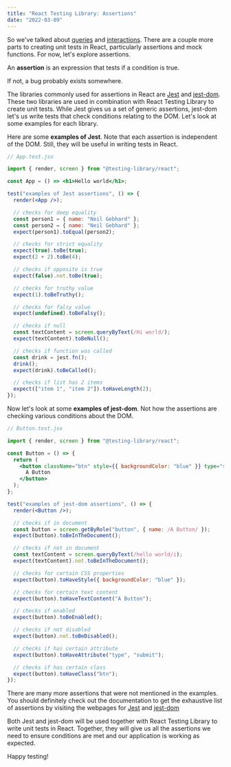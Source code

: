 ```yaml
---
title: "React Testing Library: Assertions"
date: "2022-03-09"
---
```


So we've talked about [queries](https://neilgebhard.com/blog/react-testing-library-queries) and [interactions](https://neilgebhard.com/blog/react-testing-library-interactions). There are a couple more parts to creating unit tests in React, particularly assertions and mock functions. For now, let's explore assertions.

An **assertion** is an expression that tests if a condition is true.

If not, a bug probably exists somewhere.

The libraries commonly used for assertions in React are [Jest](https://jestjs.io/docs/expect) and [jest-dom](https://github.com/testing-library/jest-dom). These two libraries are used in combination with React Testing Library to create unit tests. While Jest gives us a set of generic assertions, jest-dom let's us write tests that check conditions relating to the DOM. Let's look at some examples for each library.

Here are some **examples of Jest**. Note that each assertion is independent of the DOM. Still, they will be useful in writing tests in React.

```jsx
// App.test.jsx

import { render, screen } from "@testing-library/react";

const App = () => <h1>Hello world</h1>;

test("examples of Jest assertions", () => {
  render(<App />);

  // checks for deep equality
  const person1 = { name: "Neil Gebhard" };
  const person2 = { name: "Neil Gebhard" };
  expect(person1).toEqual(person2);

  // checks for strict equality
  expect(true).toBe(true);
  expect(2 + 2).toBe(4);

  // checks if opposite is true
  expect(false).not.toBe(true);

  // checks for truthy value
  expect(1).toBeTruthy();

  // checks for falsy value
  expect(undefined).toBeFalsy();

  // checks if null
  const textContent = screen.queryByText(/Hi world/);
  expect(textContent).toBeNull();

  // checks if function was called
  const drink = jest.fn();
  drink();
  expect(drink).toBeCalled();

  // checks if list has 2 items
  expect(["item 1", "item 2"]).toHaveLength(2);
});
```

Now let's look at some **examples of jest-dom**. Not how the assertions are checking various conditions about the DOM.

```jsx
// Button.test.jsx

import { render, screen } from "@testing-library/react";

const Button = () => {
  return (
    <button className="btn" style={{ backgroundColor: "blue" }} type="submit">
      A Button
    </button>
  );
};

test("examples of jest-dom assertions", () => {
  render(<Button />);

  // checks if in document
  const button = screen.getByRole("button", { name: /A Button/ });
  expect(button).toBeInTheDocument();

  // checks if not in document
  const textContent = screen.queryByText(/hello world/i);
  expect(textContent).not.toBeInTheDocument();

  // checks for certain CSS properties
  expect(button).toHaveStyle({ backgroundColor: "blue" });

  // checks for certain text content
  expect(button).toHaveTextContent("A Button");

  // checks if enabled
  expect(button).toBeEnabled();

  // checks if not disabled
  expect(button).not.toBeDisabled();

  // checks if has certain attribute
  expect(button).toHaveAttribute("type", "submit");

  // checks if has certain class
  expect(button).toHaveClass("btn");
});
```

There are many more assertions that were not mentioned in the examples. You should definitely check out the documentation to get the exhaustive list of assertions by visiting the webpages for [Jest](https://jestjs.io/docs/expect) and [jest-dom](https://github.com/testing-library/jest-dom)

Both Jest and jest-dom will be used together with React Testing Library to write unit tests in React. Together, they will give us all the assertions we need to ensure conditions are met and our application is working as expected.

Happy testing!
